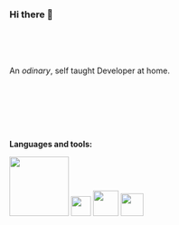 ### Hi there 👋

<br>
<br>
<br>
 
An *odinary*, self taught Developer at home.

<br>
<br>
<br>
<br>
<br>
  
**Languages and tools:**
<p>
  <img src="https://www.freepnglogos.com/uploads/html5-logo-png/html5-logo-devextreme-multi-purpose-controls-html-javascript-3.png" style="width: 105px;"></img>
  <img src="https://brandslogos.com/wp-content/uploads/images/large/python-logo.png" style="width: 35px;"></img>
  <img src="https://upload.wikimedia.org/wikipedia/commons/thumb/b/b2/Bootstrap_logo.svg/220px-Bootstrap_logo.svg.png" style="width: 45px;"></img>
  <img src="https://www.gstatic.com/devrel-devsite/prod/v84e6f6a61298bbae5bb110c196e834c7f21fe3fb34e722925433ddb936d280c9/firebase/images/touchicon-180.png" style="width: 40px;"></img>
  <!--<img src="" style="width: 35px;"></img>-->
</p>

<br>
<br>
<br>
